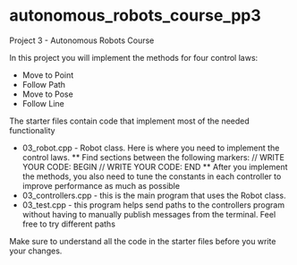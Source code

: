 # autonomous_robots_course_pp3
Project 3 - Autonomous Robots Course

In this project you will implement the methods for four control laws:
* Move to Point
* Follow Path
* Move to Pose
* Follow Line

The starter files contain code that implement most of the needed functionality
* 03_robot.cpp - Robot class. Here is where you need to implement the control laws. 
** Find sections between the following markers:
    // WRITE YOUR CODE: BEGIN
    // WRITE YOUR CODE: END
** After you implement the methods, you also need to tune the constants in each controller to improve performance as much as possible
* 03_controllers.cpp - this is the main program that uses the Robot class. 
* 03_test.cpp - this program helps send paths to the controllers program without having to manually publish messages from the terminal. Feel free to try different paths

Make sure to understand all the code in the starter files before you write your changes.




